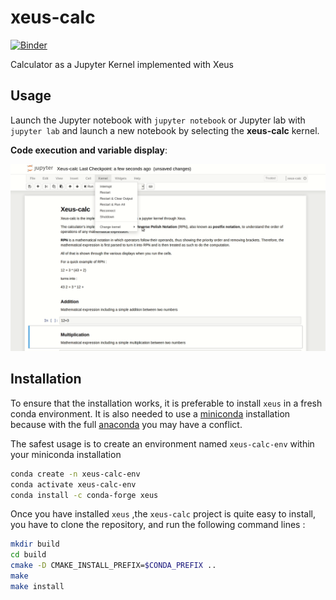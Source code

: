 # xeus-calc

[![Binder](https://mybinder.org/badge_logo.svg)](https://mybinder.org/v2/gh/QuantStack/xeus-calc/master?filepath=notebooks/Xeus-calc.ipynb)

Calculator as a Jupyter Kernel implemented with Xeus

## Usage

Launch the Jupyter notebook with `jupyter notebook` or Jupyter lab with `jupyter lab` and launch a new notebook by selecting the **xeus-calc** kernel.

**Code execution and variable display**:

![Basic code execution](xeus-calc2.gif)



## Installation


To ensure that the installation works, it is preferable to install `xeus` in a fresh conda environment. It is also needed to use a [miniconda](https://conda.io/miniconda.html) installation because with the full [anaconda](https://www.anaconda.com/) you may have a conflict.

The safest usage is to create an environment named `xeus-calc-env` within your miniconda installation

```bash
conda create -n xeus-calc-env
conda activate xeus-calc-env
conda install -c conda-forge xeus
```


Once you have installed ` xeus ` ,the  ` xeus-calc ` project is quite easy to install, you have to clone the repository, and run the following command lines :


```bash
mkdir build
cd build
cmake -D CMAKE_INSTALL_PREFIX=$CONDA_PREFIX ..
make
make install
```

